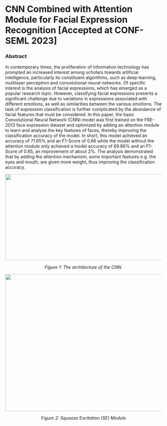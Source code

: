 # CNN Combined with Attention Module for Facial Expression Recognition [Accepted at CONF-SEML 2023]

### Abstract
In contemporary times, the proliferation of information technology has prompted an increased interest among scholars towards artificial intelligence, particularly its constituent algorithms, such as deep learning, multilayer perceptron and convolutional neural networks. Of specific interest is the analysis of facial expressions, which has emerged as a popular research topic. However, classifying facial expressions presents a significant challenge due to variations 
in expressions associated with different emotions, as well as similarities between the various emotions. The task of expression classification is further complicated by the abundance of facial features that must be considered. In this paper, the basic Convolutional Neural Network (CNN) model was first trained on the FRE-2013 face expression dataset and optimized by adding an attention module to learn and analyse the key features of faces, thereby improving the classification accuracy of the model. In short, this model achieved an accuracy of 71.65% and an F1-Score of 0.66 while the model without the attention module only achieved a model accuracy of 69.86% and an F1-Score of 0.65, an improvement of about 2%. The analysis demonstrated that by adding the attention mechanism, some important features e.g. the eyes and mouth, are given more weight, thus improving the classification accuracy.
<p align="center">
      <img width="902" height="277" src=".CNN.png" alt>
</p>
<p align="center">
    <em>Figure 1: The architecture of the CNN.</em>
</p>

<p align="center">
      <img width="1000" height="441" src=".SE.png" alt>
</p>
<p align="center">
    <em> Figure 2: Squeeze Excitation (SE) Module </em>
</p>
